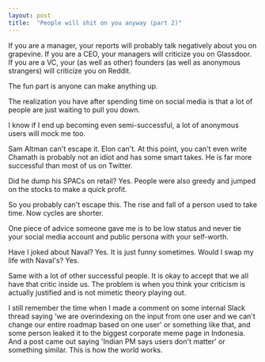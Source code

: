 ```yaml
---
layout: post
title:  "People will shit on you anyway (part 2)"
---
```


If you are a manager, your reports will probably talk negatively about you on grapevine.
If you are a CEO, your managers will criticize you on Glassdoor.
If you are a VC, your (as well as other) founders (as well as anonymous strangers) will criticize you on Reddit.

The fun part is anyone can make anything up.

The realization you have after spending time on social media is that a lot of people are just waiting to pull you down.

I know if I end up becoming even semi-successful, a lot of anonymous users will mock me too.

Sam Altman can't escape it. Elon can't.
At this point, you can't even write Chamath is probably not an idiot and has some smart takes. He is far more successful than most of us on Twitter.

Did he dump his SPACs on retail? Yes. People were also greedy and jumped on the stocks to make a quick profit.

So you probably can't escape this. The rise and fall of a person used to take time. Now cycles are shorter.

One piece of advice someone gave me is to be low status and never tie your social media account and public persona with your self-worth.

Have I joked about Naval? Yes. It is just funny sometimes. Would I swap my life with Naval's? Yes.

Same with a lot of other successful people. It is okay to accept that we all have that critic inside us. The problem is when you think your criticism is actually justified and is not mimetic theory playing out.

I still remember the time when I made a comment on some internal Slack thread saying 'we are overindexing on the input from one user and we can't change our entire roadmap based on one user' or something like that, and some person leaked it to the biggest corporate meme page in Indonesia. And a post came out saying 'Indian PM says users don't matter' or something similar. This is how the world works.
